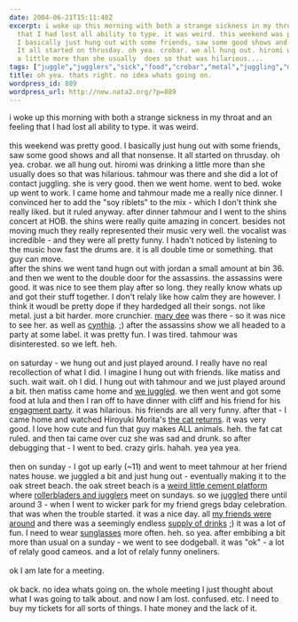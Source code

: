 ```yaml
---
date: 2004-06-21T15:11:48Z
excerpt: i woke up this morning with both a strange sickness in my throat and an feeling
  that I had lost all ability to type. it was weird. this weekend was pretty good.
  I basically just hung out with some friends, saw some good shows and all that nonsense.
  It all started on thrusday. oh yea. crobar. we all hung out. hiromi was drinking
  a little more than she usually  does so that was hilarious....
tags: ["juggle","jugglers","sick","food","crobar","metal","juggling","music","matiss","girls","hiromi"]
title: oh yea. thats right. no idea whats going on.
wordpress_id: 889
wordpress_url: http://new.nata2.org/?p=889
---
```


i woke up this morning with both a strange sickness in my throat and an feeling that I had lost all ability to type. it was weird. <br/><br/>this weekend was pretty good. I basically just hung out with some friends, saw some good shows and all that nonsense. It all started on thrusday. oh yea. crobar. we all hung out. hiromi was drinking a little more than she usually  does so that was hilarious. tahmour was there and she did a lot of contact juggling. she is very good. then we went home. went to bed. woke up went to work. I came home and tahmour made me a really nice dinner. I convinced her to add the "soy riblets" to the mix - which I don't think she really liked. but it ruled anyway. after dinner tahmour and I went to the shins concert at HOB. the shins were really quite amazing in concert. besides not moving much they really represented their music very well. the vocalist was incredible - and they were all pretty funny. I hadn't noticed by listening to the music how fast the drums are. it is all double time or something. that guy can move. <br/>after the shins we went tand hugn out with jordan a small amount at bin 36. and then we went to the double door for the assassins. the assassins were good. it was nice to see them play after so long. they really know whats up and got their stuff together. I don't relaly like how calm they are however. I think it woudl be pretty dope if they hardedged all their songs. not like metal. just a bit harder. more crunchier. <a href="http://www.swampsugar.net">mary dee</a> was there - so it was nice to see her. as well as <a href="http://www.cynthiaplastercaster.com/">cynthia</a>. ;) after the assassins show we all headed to a party at some label. it was pretty fun. I was tired. tahmour was disinterested. so we left. heh. <br/><br/>on saturday - we hung out and just played around. I really have no real recollection of what I did. I imagine I hung out with friends. like matiss and such. wait wait. oh I did. I hung out with tahmour and we just played around a bit. then matiss came home and <a href="https://web.archive.org/web/20030814003134/http://www.nata2.info//?path=pictures%2Fevents%2F2004%3A06%3A20_tahmours_visit&img=IMG_0590.jpg">we juggled</a>. we then went and got some food at lula and then I ran off to have dinner with cliff and his friend for his <a href="https://web.archive.org/web/20030814003134/http://www.nata2.info//?path=pictures%2Fevents%2F2004%3A06%3A19_cliffs_engagment">engagment party</a>. it was hilarious. his friends are all very funny. after that - I came home and watched Hiroyuki Morita's <a href="http://www.nausicaa.net/miyazaki/neko/">the cat returns</a>. it was very good. I love how cute and fun that guy makes ALL animals. heh. the fat cat ruled. and then tai came over cuz she was sad and drunk. so after debugging that - I went to bed. crazy girls. hahah. yea yea yea. <br/><br/>then on sunday - I got up early (~11) and went to meet tahmour at her friend nates house. we juggled a bit and just hung out - eventually making it to the oak street beach. the oak street beach is a <a href="https://web.archive.org/web/20030814003134/http://www.nata2.info//?path=pictures%2Fevents%2F2004%3A06%3A20_tahmours_visit&img=IMG_0606.jpg">weird little cement platform</a> where <a href="https://web.archive.org/web/20030814003134/http://www.nata2.info//?path=pictures%2Fevents%2F2004%3A06%3A20_tahmours_visit&img=IMG_0609.jpg">rollerbladers and jugglers</a> meet on sundays. so we <a href="https://web.archive.org/web/20030814003134/http://www.nata2.info//?path=pictures%2Fevents%2F2004%3A06%3A20_tahmours_visit&img=IMG_0607.jpg">juggled</a> there until around 3 - when I went to wicker park for my friend gregs bday celebration. that was when the trouble started. it was a nice day. all <a href="https://web.archive.org/web/20030814003134/http://www.nata2.info//?path=pictures%2Fevents%2F2004%3A06%3A20_gregs_bday&img=IMG_0616.jpg">my friends were around</a> and there was a seemingly endless <a href="https://web.archive.org/web/20030814003134/http://www.nata2.info//?path=pictures%2Fevents%2F2004%3A06%3A20_gregs_bday&img=IMG_0620.jpg">supply of drinks</a> ;) it was a lot of fun. I need to wear <a href="https://web.archive.org/web/20030814003134/http://www.nata2.info//?path=pictures%2Fevents%2F2004%3A06%3A20_gregs_bday&img=IMG_0642.jpg">sunglasses</a> more often. heh. so yea. after embibing a bit more than usual on a sunday - we went to see dodgeball. it was "ok" - a lot of relaly good cameos. and a lot of relaly funny oneliners. <br/><br/>ok I am late for a meeting.  <br/><br/>ok back. no idea whats going on. the whole meeting I just thought about what I was going to talk about. and now I am lost. confused. etc. I need to buy my tickets for all sorts of things. I hate money and the lack of it. 
